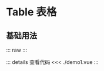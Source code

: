 # Table 表格

<script setup>
import Demo1 from './demo1.vue'
</script>

## 基础用法

::: raw
<Demo1></Demo1>
:::

::: details 查看代码
<<< ./demo1.vue
:::
